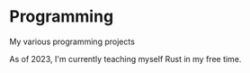 # Programming
My various programming projects

As of 2023, I'm currently teaching myself Rust in my free time.
